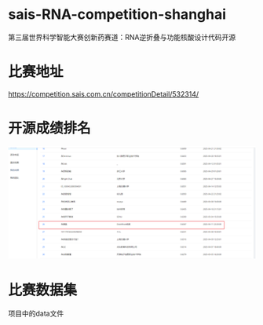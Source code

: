 # sais-RNA-competition-shanghai
第三届世界科学智能大赛创新药赛道：RNA逆折叠与功能核酸设计代码开源


# 比赛地址
https://competition.sais.com.cn/competitionDetail/532314/

# 开源成绩排名
![img](scr\img.png)

# 比赛数据集
项目中的data文件

